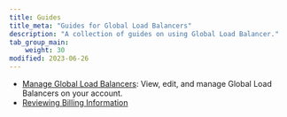 ```yaml
---
title: Guides
title_meta: "Guides for Global Load Balancers"
description: "A collection of guides on using Global Load Balancer."
tab_group_main:
    weight: 30
modified: 2023-06-26
---
```

- [Manage Global Load Balancers](/docs/products/networking/global-loadbalancer/guides/manage/): View, edit, and manage Global Load Balancers on your account.
- [Reviewing Billing Information]()